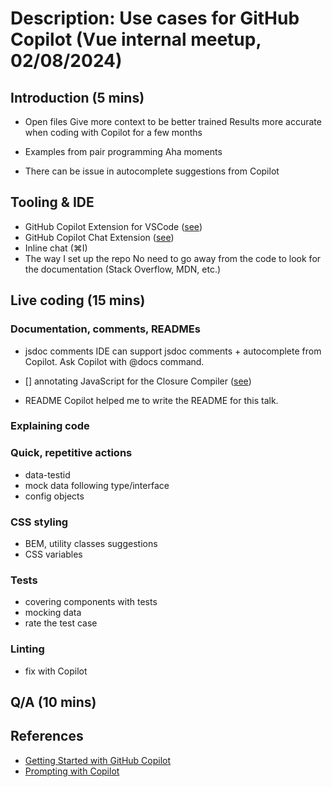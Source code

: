 # Description: Use cases for GitHub Copilot (Vue internal meetup, 02/08/2024)

## Introduction (5 mins)

- Open files
  Give more context to be better trained
  Results more accurate when coding with Copilot for a few months

- Examples from pair programming
  Aha moments

- There can be issue in autocomplete suggestions from Copilot

## Tooling & IDE

- GitHub Copilot Extension for VSCode ([see](https://marketplace.visualstudio.com/items?itemName=GitHub.copilot))
- GitHub Copilot Chat Extension ([see](https://marketplace.visualstudio.com/items?itemName=GitHub.copilot-chat))
- Inline chat (⌘I)
- The way I set up the repo
  No need to go away from the code to look for the documentation (Stack Overflow, MDN, etc.)

## Live coding (15 mins)

### Documentation, comments, READMEs

- jsdoc comments
  IDE can support jsdoc comments + autocomplete from Copilot.
  Ask Copilot with @docs command.

- [] annotating JavaScript for the Closure Compiler ([see](https://github.com/google/closure-compiler/wiki/Annotating-JavaScript-for-the-Closure-Compiler))

- README
  Copilot helped me to write the README for this talk.

### Explaining code

### Quick, repetitive actions

- data-testid
- mock data following type/interface
- config objects

### CSS styling

- BEM, utility classes suggestions
- CSS variables

### Tests

- covering components with tests
- mocking data
- rate the test case

### Linting

- fix with Copilot

## Q/A (10 mins)

## References

- [Getting Started with GitHub Copilot](aka.ms/GetStarted_GitHubCopilot)
- [Prompting with Copilot](https://www.youtube.com/watch?v=ImWfIDTxn7E)
